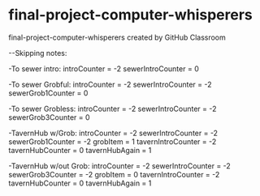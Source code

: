 # final-project-computer-whisperers
final-project-computer-whisperers created by GitHub Classroom


--Skipping notes:

-To sewer intro:
 introCounter = -2
 sewerIntroCounter = 0

 -To sewer Grobful:
 introCounter = -2
 sewerIntroCounter = -2
 sewerGrob1Counter = 0

-To sewer Grobless:
introCounter = -2
sewerIntroCounter = -2
sewerGrob3Counter = 0

-TavernHub w/Grob:
introCounter = -2
sewerIntroCounter = -2
sewerGrob1Counter = -2
grobItem = 1
tavernIntroCounter = -2
tavernHubCounter = 0
tavernHubAgain = 1

-TavernHub w/out Grob:
introCounter = -2
sewerIntroCounter = -2
sewerGrob3Counter = -2
grobItem = 0
tavernIntroCounter = -2
tavernHubCounter = 0
tavernHubAgain = 1
